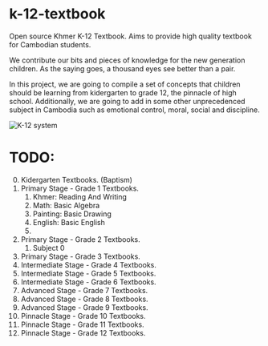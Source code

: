 # k-12-textbook
Open source Khmer K-12 Textbook. Aims to provide high quality textbook for Cambodian students.

We contribute our bits and pieces of knowledge for the new generation children. As the saying goes, a thousand eyes see better than a pair.

In this project, we are going to compile a set of concepts that children should be learning from kidergarten to grade 12, the pinnacle of high school. Additionally, we are going to add in some other unprecedenced subject in Cambodia such as emotional control, moral, social and discipline.

![K-12 system](https://upload.wikimedia.org/wikipedia/commons/2/27/US-K12.gif "K-12 system")

# TODO:
0. Kidergarten Textbooks. (Baptism)
1. Primary Stage - Grade 1 Textbooks.
   1. Khmer: Reading And Writing
   2. Math: Basic Algebra
   3. Painting: Basic Drawing
   4. English: Basic English
   5. 
2. Primary Stage - Grade 2 Textbooks.
   1. Subject 0
3. Primary Stage - Grade 3 Textbooks.
4. Intermediate Stage - Grade 4 Textbooks.
5. Intermediate Stage - Grade 5 Textbooks.
6. Intermediate Stage - Grade 6 Textbooks.
7. Advanced Stage - Grade 7 Textbooks.
8. Advanced Stage - Grade 8 Textbooks.
9. Advanced Stage - Grade 9 Textbooks.
10. Pinnacle Stage - Grade 10 Textbooks.
11. Pinnacle Stage - Grade 11 Textbooks.
12. Pinnacle Stage - Grade 12 Textbooks.
